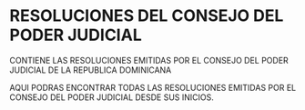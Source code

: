 # RESOLUCIONES DEL CONSEJO DEL PODER JUDICIAL
CONTIENE LAS RESOLUCIONES EMITIDAS POR EL CONSEJO DEL PODER JUDICIAL DE LA REPUBLICA DOMINICANA

AQUI PODRAS ENCONTRAR TODAS LAS RESOLUCIONES EMITIDAS 
POR EL CONSEJO DEL PODER JUDICIAL DESDE SUS INICIOS.
